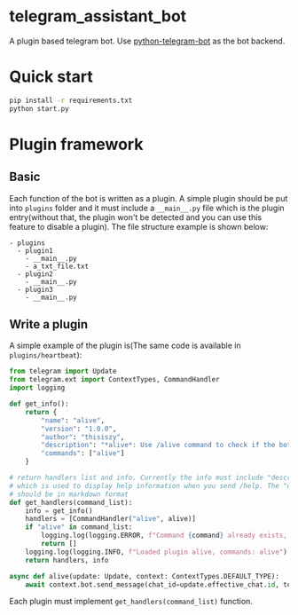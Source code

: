 # telegram_assistant_bot
A plugin based telegram bot. Use [python-telegram-bot](https://github.com/python-telegram-bot/python-telegram-bot) as the bot backend.

# Quick start
```bash
pip install -r requirements.txt
python start.py
```

# Plugin framework
## Basic
Each function of the bot is written as a plugin. A simple plugin should be put into `plugins` folder and it must include a `__main__.py` file which is the plugin entry(without that, the plugin won't be detected and you can use this feature to disable a plugin). The file structure example is shown below:
```
- plugins
  - plugin1
    - __main__.py
    - a_txt_file.txt
  - plugin2 
    - __main__.py
  - plugin3 
    - __main__.py
```

## Write a plugin
A simple example of the plugin is(The same code is available in `plugins/heartbeat`):
```python
from telegram import Update
from telegram.ext import ContextTypes, CommandHandler
import logging

def get_info():
    return {
        "name": "alive", 
        "version": "1.0.0", 
        "author": "thisiszy",
        "description": "*alive*: Use /alive command to check if the bot is alive",
        "commands": ["alive"]
    }

# return handlers list and info. Currently the info must include "description" key 
# which is used to display help information when you send /help. The "description"
# should be in markdown format
def get_handlers(command_list):
    info = get_info()
    handlers = [CommandHandler("alive", alive)]
    if "alive" in command_list:
        logging.log(logging.ERROR, f"Command {command} already exists, ignored!")
        return []
    logging.log(logging.INFO, f"Loaded plugin alive, commands: alive")
    return handlers, info

async def alive(update: Update, context: ContextTypes.DEFAULT_TYPE):
    await context.bot.send_message(chat_id=update.effective_chat.id, text="Alive!")
```
Each plugin must implement `get_handlers(command_list)` function.

